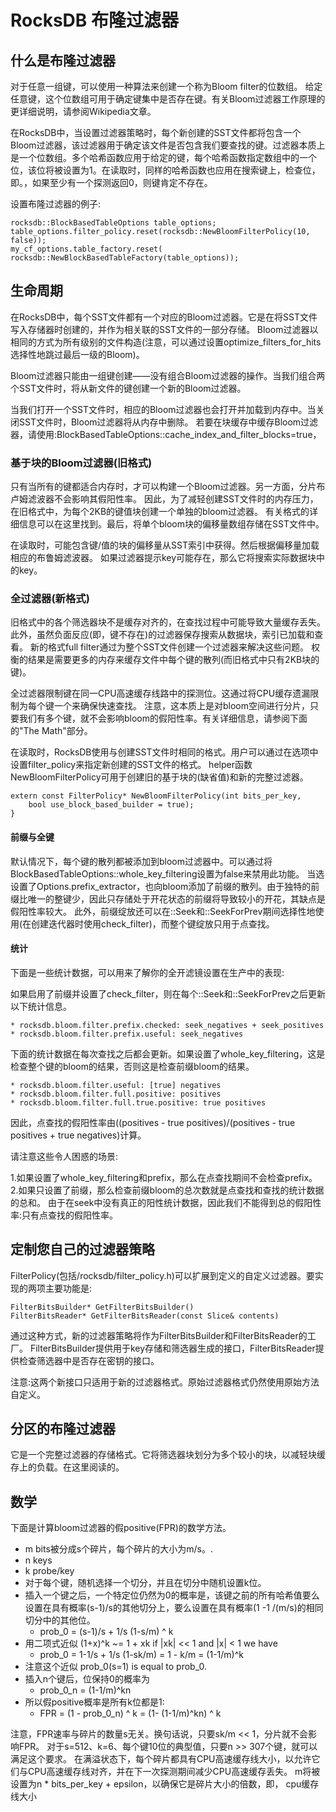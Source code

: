 # RocksDB 布隆过滤器

## 什么是布隆过滤器

对于任意一组键，可以使用一种算法来创建一个称为Bloom filter的位数组。
给定任意键，这个位数组可用于确定键集中是否存在键。有关Bloom过滤器工作原理的更详细说明，请参阅Wikipedia文章。

在RocksDB中，当设置过滤器策略时，每个新创建的SST文件都将包含一个Bloom过滤器，该过滤器用于确定该文件是否包含我们要查找的键。过滤器本质上是一个位数组。多个哈希函数应用于给定的键，每个哈希函数指定数组中的一个位，该位将被设置为1。在读取时，同样的哈希函数也应用在搜索键上，检查位，即。，如果至少有一个探测返回0，则键肯定不存在。

设置布隆过滤器的例子:

    rocksdb::BlockBasedTableOptions table_options;
    table_options.filter_policy.reset(rocksdb::NewBloomFilterPolicy(10, false));
    my_cf_options.table_factory.reset(
    rocksdb::NewBlockBasedTableFactory(table_options));

## 生命周期

在RocksDB中，每个SST文件都有一个对应的Bloom过滤器。它是在将SST文件写入存储器时创建的，并作为相关联的SST文件的一部分存储。
Bloom过滤器以相同的方式为所有级别的文件构造(注意，可以通过设置optimize_filters_for_hits选择性地跳过最后一级的Bloom)。

Bloom过滤器只能由一组键创建——没有组合Bloom过滤器的操作。当我们组合两个SST文件时，将从新文件的键创建一个新的Bloom过滤器。

当我们打开一个SST文件时，相应的Bloom过滤器也会打开并加载到内存中。当关闭SST文件时，Bloom过滤器将从内存中删除。
若要在块缓存中缓存Bloom过滤器，请使用:BlockBasedTableOptions::cache_index_and_filter_blocks=true，

### 基于块的Bloom过滤器(旧格式)

只有当所有的键都适合内存时，才可以构建一个Bloom过滤器。另一方面，分片布卢姆滤波器不会影响其假阳性率。
因此，为了减轻创建SST文件时的内存压力，在旧格式中，为每个2KB的键值块创建一个单独的bloom过滤器。
有关格式的详细信息可以在这里找到。最后，将单个bloom块的偏移量数组存储在SST文件中。

在读取时，可能包含键/值的块的偏移量从SST索引中获得。然后根据偏移量加载相应的布鲁姆滤波器。
如果过滤器提示key可能存在，那么它将搜索实际数据块中的key。

### 全过滤器(新格式)

旧格式中的各个筛选器块不是缓存对齐的，在查找过程中可能导致大量缓存丢失。
此外，虽然负面反应(即，键不存在)的过滤器保存搜索从数据块，索引已加载和查看。
新的格式full filter通过为整个SST文件创建一个过滤器来解决这些问题。
权衡的结果是需要更多的内存来缓存文件中每个键的散列(而旧格式中只有2KB块的键)。

全过滤器限制键在同一CPU高速缓存线路中的探测位。这通过将CPU缓存遗漏限制为每个键一个来确保快速查找。
注意，这本质上是对bloom空间进行分片，只要我们有多个键，就不会影响bloom的假阳性率。有关详细信息，请参阅下面的"The Math"部分。

在读取时，RocksDB使用与创建SST文件时相同的格式。用户可以通过在选项中设置filter_policy来指定新创建的SST文件的格式。
helper函数NewBloomFilterPolicy可用于创建旧的基于块的(缺省值)和新的完整过滤器。

    extern const FilterPolicy* NewBloomFilterPolicy(int bits_per_key,
        bool use_block_based_builder = true);
    }

#### 前缀与全键

默认情况下，每个键的散列都被添加到bloom过滤器中。可以通过将BlockBasedTableOptions::whole_key_filtering设置为false来禁用此功能。
当选设置了Options.prefix_extractor，也向bloom添加了前缀的散列。由于独特的前缀比唯一的整键少，因此只存储处于开花状态的前缀将导致较小的开花，其缺点是假阳性率较大。
此外，前缀绽放还可以在::Seek和::SeekForPrev期间选择性地使用(在创建迭代器时使用check_filter)，而整个键绽放只用于点查找。

#### 统计

下面是一些统计数据，可以用来了解你的全开滤镜设置在生产中的表现:

如果启用了前缀并设置了check_filter，则在每个::Seek和::SeekForPrev之后更新以下统计信息。

    * rocksdb.bloom.filter.prefix.checked: seek_negatives + seek_positives
    * rocksdb.bloom.filter.prefix.useful: seek_negatives
    
下面的统计数据在每次查找之后都会更新。如果设置了whole_key_filtering，这是检查整个键的bloom的结果，否则这是检查前缀bloom的结果。

    * rocksdb.bloom.filter.useful: [true] negatives
    * rocksdb.bloom.filter.full.positive: positives
    * rocksdb.bloom.filter.full.true.positive: true positives

因此，点查找的假阳性率由((positives - true positives)/(positives - true positives + true negatives)计算。

请注意这些令人困惑的场景:

1.如果设置了whole_key_filtering和prefix，那么在点查找期间不会检查prefix。
2.如果只设置了前缀，那么检查前缀bloom的总次数就是点查找和查找的统计数据的总和。
  由于在seek中没有真正的阳性统计数据，因此我们不能得到总的假阳性率:只有点查找的假阳性率。

## 定制您自己的过滤器策略

FilterPolicy(包括/rocksdb/filter_policy.h)可以扩展到定义的自定义过滤器。要实现的两项主要功能是:

    FilterBitsBuilder* GetFilterBitsBuilder()
    FilterBitsReader* GetFilterBitsReader(const Slice& contents)

通过这种方式，新的过滤器策略将作为FilterBitsBuilder和FilterBitsReader的工厂。
FilterBitsBuilder提供用于key存储和筛选器生成的接口，FilterBitsReader提供检查筛选器中是否存在密钥的接口。

注意:这两个新接口只适用于新的过滤器格式。原始过滤器格式仍然使用原始方法自定义。

## 分区的布隆过滤器

它是一个完整过滤器的存储格式。它将筛选器块划分为多个较小的块，以减轻块缓存上的负载。在这里阅读的。

## 数学

下面是计算bloom过滤器的假positive(FPR)的数学方法。

* m bits被分成s个碎片，每个碎片的大小为m/s。.
* n keys
* k probe/key
* 对于每个键，随机选择一个切分，并且在切分中随机设置k位。
* 插入一个键之后，一个特定位仍然为0的概率是，该键之前的所有哈希值要么设置在具有概率(s-1)/s的其他切分上，要么设置在具有概率(1 -1 /(m/s)的相同切分中的其他位。
    * prob_0 = (s-1)/s + 1/s (1-s/m) ^ k
* 用二项式近似 (1+x)^k ~= 1 + xk if |xk| << 1 and |x| < 1 we have
    * prob_0 = 1-1/s + 1/s (1-sk/m) = 1 - k/m = (1-1/m)^k
* 注意这个近似 prob_0(s=1) is equal to prob_0.
* 插入n个键后，位保持0的概率为
    * prob_0_n = (1-1/m)^kn
* 所以假positive概率是所有k位都是1:
    * FPR = (1 - prob_0_n) ^ k = (1- (1-1/m)^kn) ^ k

注意，FPR速率与碎片的数量s无关。换句话说，只要sk/m << 1，分片就不会影响FPR。
对于s=512、k=6、每个键10位的典型值，只要n >> 307个键，就可以满足这个要求。
在满溢状态下，每个碎片都具有CPU高速缓存线大小，以允许它们与CPU高速缓存线对齐，并在下一次探测期间减少CPU高速缓存丢失。
m将被设置为n * bits_per_key + epsilon，以确保它是碎片大小的倍数，即， cpu缓存线大小

